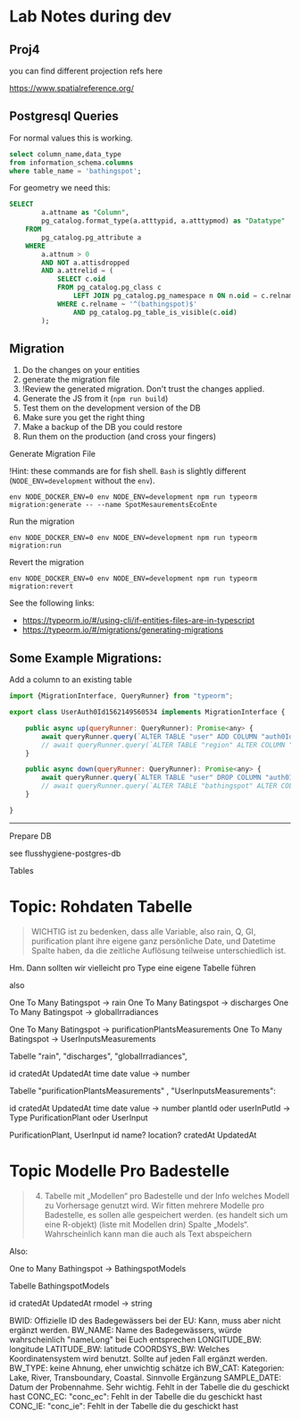 # Lab Notes during dev

## Proj4

you can find different projection refs here

https://www.spatialreference.org/

## Postgresql Queries

For normal values this is working.

```sql
select column_name,data_type
from information_schema.columns
where table_name = 'bathingspot';
```

For geometry we need this:

```sql
SELECT
        a.attname as "Column",
        pg_catalog.format_type(a.atttypid, a.atttypmod) as "Datatype"
    FROM
        pg_catalog.pg_attribute a
    WHERE
        a.attnum > 0
        AND NOT a.attisdropped
        AND a.attrelid = (
            SELECT c.oid
            FROM pg_catalog.pg_class c
                LEFT JOIN pg_catalog.pg_namespace n ON n.oid = c.relnamespace
            WHERE c.relname ~ '^(bathingspot)$'
                AND pg_catalog.pg_table_is_visible(c.oid)
        );
```

## Migration

1. Do the changes on your entities
2. generate the migration file
3. !Review the generated migration. Don't trust the changes applied.
4. Generate the JS from it (`npm run build`)
5. Test them on the development version of the DB
6. Make sure you get the right thing
7. Make a backup of the DB you could restore
8. Run them on the production (and cross your fingers)

Generate Migration File

!Hint: these commands are for fish shell. `Bash` is slightly different (`NODE_ENV=development` without the `env`).

```fish
env NODE_DOCKER_ENV=0 env NODE_ENV=development npm run typeorm migration:generate -- --name SpotMesaurementsEcoEnte
```

Run the migration

```fish
env NODE_DOCKER_ENV=0 env NODE_ENV=development npm run typeorm migration:run
```

Revert the migration

```fish
env NODE_DOCKER_ENV=0 env NODE_ENV=development npm run typeorm migration:revert
```


See the following links:

- https://typeorm.io/#/using-cli/if-entities-files-are-in-typescript
- https://typeorm.io/#/migrations/generating-migrations

## Some Example Migrations:

Add a column to an existing table

```js
import {MigrationInterface, QueryRunner} from "typeorm";

export class UserAuth0Id1562149560534 implements MigrationInterface {

    public async up(queryRunner: QueryRunner): Promise<any> {
        await queryRunner.query(`ALTER TABLE "user" ADD COLUMN "auth0Id" varchar(255)`);
        // await queryRunner.query(`ALTER TABLE "region" ALTER COLUMN "area" TYPE geometry(Polygon,4326)`);
    }

    public async down(queryRunner: QueryRunner): Promise<any> {
        await queryRunner.query(`ALTER TABLE "user" DROP COLUMN "auth0Id"`);
        // await queryRunner.query(`ALTER TABLE "bathingspot" ALTER COLUMN "area" TYPE geometry(POINT,4326)`);
    }

}

```

----

Prepare DB

see flusshygiene-postgres-db

Tables

Topic: Rohdaten Tabelle
=======================

> WICHTIG ist zu bedenken, dass alle Variable, also rain, Q, GI, purification plant ihre eigene ganz persönliche Date, und Datetime Spalte haben, da die zeitliche Auflösung teilweise unterschiedlich ist.

Hm. Dann sollten wir vielleicht pro Type eine eigene Tabelle führen

also

One To Many Batingspot -> rain
One To Many Batingspot -> discharges
One To Many Batingspot -> globalIrradiances

One To Many Batingspot -> purificationPlantsMeasurements
One To Many Batingspot -> UserInputsMeasurements


Tabelle "rain", "discharges", "globalIrradiances",

id
cratedAt
UpdatedAt
time
date
value -> number

Tabelle "purificationPlantsMeasurements" , "UserInputsMeasurements":

id
cratedAt
UpdatedAt
time
date
value -> number
plantId oder userInPutId -> Type PurificationPlant oder UserInput

PurificationPlant, UserInput
id
name?
location?
cratedAt
UpdatedAt


Topic Modelle Pro Badestelle
============================

> 4. Tabelle mit „Modellen“ pro Badestelle und der Info welches Modell zu Vorhersage genutzt wird. Wir fitten mehrere Modelle pro Badestelle, es sollen alle gespeichert werden. (es handelt sich um eine R-objekt) (liste mit Modellen drin) Spalte „Models“. Wahrscheinlich kann man die auch als Text abspeichern


Also:


One to Many Bathingspot -> BathingspotModels

Tabelle BathingspotModels

id
cratedAt
UpdatedAt
rmodel -> string



BWID: 			Offizielle ID des Badegewässers bei der EU: Kann, muss aber nicht ergänzt werden.
BW_NAME: 		Name des Badegewässers, würde wahrscheinlich "nameLong" bei Euch entsprechen
LONGITUDE_BW: 	longitude
LATITUDE_BW:		latitude
COORDSYS_BW:	Welches Koordinatensystem wird benutzt. Sollte auf jeden Fall ergänzt werden.
BW_TYPE:		keine Ahnung, eher unwichtig schätze ich
BW_CAT:		Kategorien: Lake, River, Transboundary, Coastal. Sinnvolle Ergänzung
SAMPLE_DATE:		Datum der Probennahme. Sehr wichtig. Fehlt in der Tabelle die du geschickt hast
CONC_EC:		"conc_ec": Fehlt in der Tabelle die du geschickt hast
CONC_IE:		"conc_ie": Fehlt in der Tabelle die du geschickt hast



